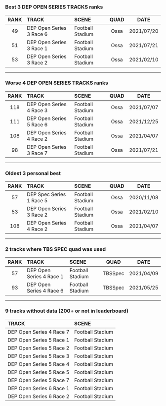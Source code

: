 ### Best 3 DEP OPEN SERIES TRACKS ranks
|RANK|TRACK|SCENE|QUAD|DATE|
|:---:|:---|:---|:---:|:---:|
|49|DEP Open Series 3 Race 6|Football Stadium|Ossa|2021/07/20|
|51|DEP Open Series 3 Race 1|Football Stadium|Ossa|2021/07/21|
|53|DEP Open Series 3 Race 2|Football Stadium|Ossa|2021/02/10|
---
### Worse 4 DEP OPEN SERIES TRACKS ranks
|RANK|TRACK|SCENE|QUAD|DATE|
|:---:|:---|:---|:---:|:---:|
|118|DEP Open Series 4 Race 3|Football Stadium|Ossa|2021/07/07|
|111|DEP Open Series 5 Race 6|Football Stadium|Ossa|2021/12/25|
|108|DEP Open Series 4 Race 2|Football Stadium|Ossa|2021/04/07|
|98|DEP Open Series 3 Race 7|Football Stadium|Ossa|2021/07/21|
---
### Oldest 3 personal best
|RANK|TRACK|SCENE|QUAD|DATE|
|:---:|:---|:---|:---:|:---:|
|57|DEP Spec Series 1 Race 5|Football Stadium|Ossa|2020/11/08|
|53|DEP Open Series 3 Race 2|Football Stadium|Ossa|2021/02/10|
|108|DEP Open Series 4 Race 2|Football Stadium|Ossa|2021/04/07|
---
### 2 tracks where TBS SPEC quad was used
|RANK|TRACK|SCENE|QUAD|DATE|
|:---:|:---|:---|:---:|:---:|
|57|DEP Open Series 4 Race 1|Football Stadium|TBSSpec|2021/04/09|
|93|DEP Open Series 4 Race 6|Football Stadium|TBSSpec|2021/05/25|
---
### 9 tracks without data (200+ or not in leaderboard)
|TRACK|SCENE|
|:---|:---|
|DEP Open Series 4 Race 7|Football Stadium|
|DEP Open Series 5 Race 1|Football Stadium|
|DEP Open Series 5 Race 2|Football Stadium|
|DEP Open Series 5 Race 3|Football Stadium|
|DEP Open Series 5 Race 4|Football Stadium|
|DEP Open Series 5 Race 5|Football Stadium|
|DEP Open Series 5 Race 7|Football Stadium|
|DEP Open Series 6 Race 1|Football Stadium|
|DEP Open Series 6 Race 2|Football Stadium|
